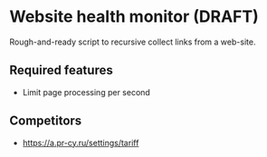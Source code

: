 # Website health monitor (DRAFT)

Rough-and-ready script to recursive collect links from a web-site.

## Required features

* Limit page processing per second

## Competitors

* https://a.pr-cy.ru/settings/tariff
